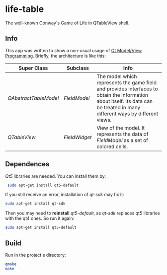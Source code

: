 # life-table
The well-known Conway's Game of Life in QTableView shell.

## Info
This app was written to show a non-usual usage of [Qt Model/View Programming](http://doc.qt.io/qt-4.8/model-view-programming.html). Briefly, the architecture is like this:


| Super Class | Subclass | Info |
| --- | --- | --- |
| *QAbstractTableModel* | *FieldModel* | The model which represents the game field and provides interfaces to obtain the information about itself. Its data can be treated in many different ways by different views. |
| *QTableView* | *FieldWidget* | View of the model. It represents the data of *FieldModel* as a set of colored cells. |


## Dependences
*Qt5*  libraries are needed. You can install them by:
``` bash
 sudo apt-get install qt5-default
```

If you still receive an error, installation of *qt-sdk* may fix it:
``` bash
sudo apt-get install qt-sdk
```
 
Then you may need to **reinstall** *qt5-default*, as *qt-sdk* replaces qt5 libraries with the qt4 ones. So run it again: 
``` bash
sudo apt-get install qt5-default
```

## Build
Run in the project's directory:
``` bash
qmake
make
```
